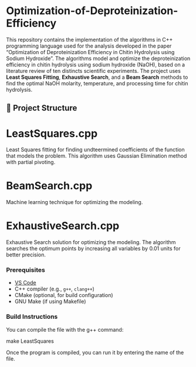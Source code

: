 # Optimization-of-Deproteinization-Efficiency
This repository contains the implementation of the algorithms in C++ programming language used for the analysis developed in the paper “Optimization of Deproteinization Efficiency in Chitin Hydrolysis using Sodium Hydroxide”. The algorithms model and optimize the deproteinization efficiency in chitin hydrolysis using sodium hydroxide (NaOH), based on a literature review of ten distincts scientific experiments. The project uses **Least Squares Fitting**, **Exhaustive Search**, and a **Beam Search** methods to find the optimal NaOH molarity, temperature, and processing time for chitin hydrolysis.

## 📘 Project Structure
# LeastSquares.cpp
Least Squares fitting for finding undteermined coefficients of the function that models the problem. This algorithm uses Gaussian Elimination method with partial pivoting.  
# BeamSearch.cpp
Machine learning technique for optimizing the modeling. 
# ExhaustiveSearch.cpp
Exhaustive Search solution for optimizing the modeling. The algorithm searches the optimum points by increasing all variables by 0.01 units for better precision.

### Prerequisites

- [VS Code](https://code.visualstudio.com/)
- C++ compiler (e.g., `g++`, `clang++`)
- CMake (optional, for build configuration)
- GNU Make (if using Makefile)

### Build Instructions

You can compile the file with the g++ command:

make LeastSquares

Once the program is compiled, you can run it by entering the name of the file.
